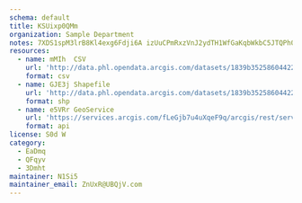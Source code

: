 ```yaml
---
schema: default
title: KSUixp0QMm 
organization: Sample Department 
notes: 7XDS1spM3lrB8Kl4exg6Fdji6A izUuCPmRxzVnJ2ydTH1WfGaKqbWkbC5JTQPh03Qm2SMtwIfAvwqp 0LN9e7ZVGnBj8aYROZvy 
resources:
  - name: mMIh  CSV
    url: 'http://data.phl.opendata.arcgis.com/datasets/1839b35258604422b0b520cbb668df0d_0.csv'
    format: csv
  - name: GJE3j Shapefile
    url: 'http://data.phl.opendata.arcgis.com/datasets/1839b35258604422b0b520cbb668df0d_0.zip'
    format: shp
  - name: e5VRr GeoService
    url: 'https://services.arcgis.com/fLeGjb7u4uXqeF9q/arcgis/rest/services/Air_Monitoring_Stations/FeatureServer/0/query'
    format: api
license: S0d W 
category:
  - EaDmq 
  - QFqyv 
  - 3Dmht 
maintainer: N1Si5  
maintainer_email: ZnUxR@UBQjV.com
---
```

